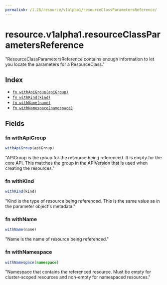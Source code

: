 ```yaml
---
permalink: /1.26/resource/v1alpha1/resourceClassParametersReference/
---
```


# resource.v1alpha1.resourceClassParametersReference

"ResourceClassParametersReference contains enough information to let you locate the parameters for a ResourceClass."

## Index

* [`fn withApiGroup(apiGroup)`](#fn-withapigroup)
* [`fn withKind(kind)`](#fn-withkind)
* [`fn withName(name)`](#fn-withname)
* [`fn withNamespace(namespace)`](#fn-withnamespace)

## Fields

### fn withApiGroup

```ts
withApiGroup(apiGroup)
```

"APIGroup is the group for the resource being referenced. It is empty for the core API. This matches the group in the APIVersion that is used when creating the resources."

### fn withKind

```ts
withKind(kind)
```

"Kind is the type of resource being referenced. This is the same value as in the parameter object's metadata."

### fn withName

```ts
withName(name)
```

"Name is the name of resource being referenced."

### fn withNamespace

```ts
withNamespace(namespace)
```

"Namespace that contains the referenced resource. Must be empty for cluster-scoped resources and non-empty for namespaced resources."